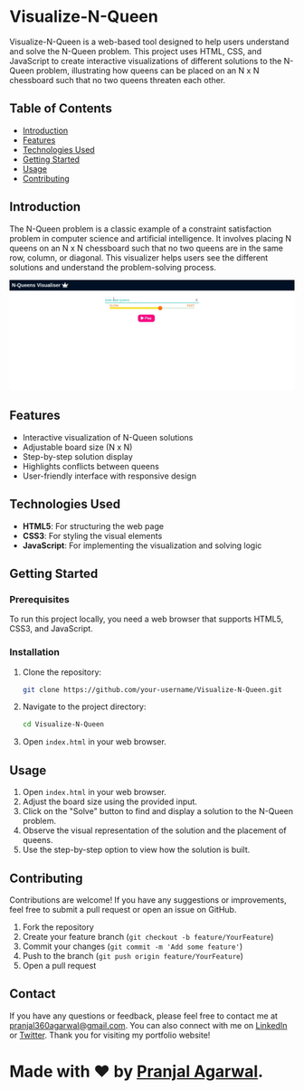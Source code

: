 # Visualize-N-Queen

Visualize-N-Queen is a web-based tool designed to help users understand and solve the N-Queen problem. This project uses HTML, CSS, and JavaScript to create interactive visualizations of different solutions to the N-Queen problem, illustrating how queens can be placed on an N x N chessboard such that no two queens threaten each other.

## Table of Contents
- [Introduction](#introduction)
- [Features](#features)
- [Technologies Used](#technologies-used)
- [Getting Started](#getting-started)
- [Usage](#usage)
- [Contributing](#contributing)

## Introduction

The N-Queen problem is a classic example of a constraint satisfaction problem in computer science and artificial intelligence. It involves placing N queens on an N x N chessboard such that no two queens are in the same row, column, or diagonal. This visualizer helps users see the different solutions and understand the problem-solving process.

![N-Queen-visualisation](visualisation.gif)


## Features

- Interactive visualization of N-Queen solutions
- Adjustable board size (N x N)
- Step-by-step solution display
- Highlights conflicts between queens
- User-friendly interface with responsive design

## Technologies Used

- **HTML5**: For structuring the web page
- **CSS3**: For styling the visual elements
- **JavaScript**: For implementing the visualization and solving logic

## Getting Started

### Prerequisites

To run this project locally, you need a web browser that supports HTML5, CSS3, and JavaScript.

### Installation

1. Clone the repository:
    ```bash
    git clone https://github.com/your-username/Visualize-N-Queen.git
    ```
2. Navigate to the project directory:
    ```bash
    cd Visualize-N-Queen
    ```
3. Open `index.html` in your web browser.

## Usage

1. Open `index.html` in your web browser.
2. Adjust the board size using the provided input.
3. Click on the "Solve" button to find and display a solution to the N-Queen problem.
4. Observe the visual representation of the solution and the placement of queens.
5. Use the step-by-step option to view how the solution is built.

## Contributing

Contributions are welcome! If you have any suggestions or improvements, feel free to submit a pull request or open an issue on GitHub.

1. Fork the repository
2. Create your feature branch (`git checkout -b feature/YourFeature`)
3. Commit your changes (`git commit -m 'Add some feature'`)
4. Push to the branch (`git push origin feature/YourFeature`)
5. Open a pull request

## Contact

If you have any questions or feedback, please feel free to contact me at [pranjal360agarwal@gmail.com](mailto:pranjal360agarwal@gmail.com). You can also connect with me on [LinkedIn](https://www.linkedin.com/in/pranjalagarwal99/) or [Twitter](https://twitter.com/Pranjal12393385). Thank you for visiting my portfolio website!

# Made with ❤ by [Pranjal Agarwal](https://github.com/Pranjal360Agarwal).